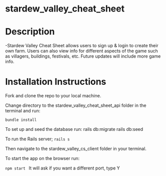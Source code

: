 # stardew_valley_cheat_sheet

# Description
-Stardew Valley Cheat Sheet allows users to sign up & login to create their own farm. Users can also view info for different aspects of the game such as villagers, buildings, festivals, etc. Future updates will include more game info.

# Installation Instructions
Fork and clone the repo to your local machine.

Change directory to the stardew_valley_cheat_sheet_api folder in the terminal and run:

```bundle install```

To set up and seed the database run:
rails db:migrate rails db:seed

To run the Rails server;
```rails s```

Then navigate to the stardew_valley_cs_client folder in your terminal.

To start the app on the browser run:

```npm start ``` It will ask if you want a different port, type Y


